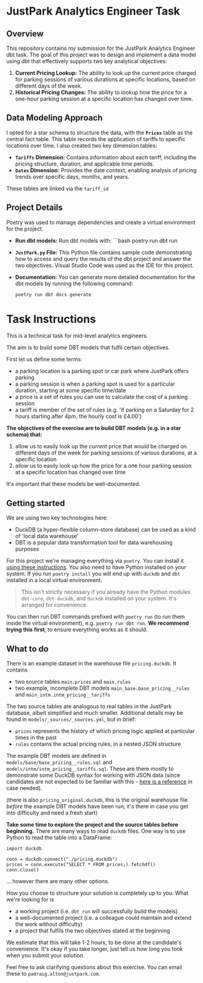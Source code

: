 # JustPark Analytics Engineer Task

## Overview

This repository contains my submission for the JustPark Analytics Engineer dbt task. The goal of this project was to design and implement a data model using dbt that effectively supports two key analytical objectives:

1. **Current Pricing Lookup:** The ability to look up the current price charged for parking sessions of various durations at specific locations, based on different days of the week.
2. **Historical Pricing Changes:** The ability to lookup how the price for a one-hour parking session at a specific location has changed over time.

## Data Modeling Approach

I opted for a star schema to structure the data, with the **`Prices`** table as the central fact table. This table records the application of tariffs to specific locations over time. I also created two key dimension tables:

- **`Tariffs` Dimension:** Contains information about each tariff, including the pricing structure, duration, and applicable time periods.
- **`Dates` Dimension:** Provides the date context, enabling analysis of pricing trends over specific days, months, and years.

These tables are linked via the `tariff_id`

## Project Details

Poetry was used to manage dependencies and create a virtual environment for the project.

- **Run dbt models:** Run dbt models with:
      ```bash
  poetry run dbt run
  
- **`JustPark.py` File:** This Python file contains sample code demonstrating how to access and query the results of the dbt project and answer the two objectives. Visual Studio Code was used as the IDE for this project. 

- **Documentation:** You can generate more detailed documentation for the dbt models by running the following command:

    ```bash
  poetry run dbt docs generate


# Task Instructions

This is a technical task for mid-level analytics engineers.

The aim is to build some DBT models that fulfil certain objectives.

First let us define some terms:

- a parking location is a parking spot or car park where JustPark offers parking
- a parking session is when a parking spot is used for a particular duration, starting at some specific time/date
- a price is a set of rules you can use to calculate the cost of a parking session
- a tariff is member of the set of rules (e.g. 'if parking on a Saturday for 2 hours starting after 4pm, the hourly cost is £4.00')

**The objectives of the exercise are to build DBT models (e.g. in a star schema) that:**

1. allow us to easily look up the _current_ price that would be charged on different days of the week for parking sessions of various durations, at a specific location
2. allow us to easily look up how the price for a one hour parking session at a specific location has changed over time

It's important that these models be well-documented.

## Getting started

We are using two key technologies here:

- DuckDB (a hyper-flexible column-store database) can be used as a kind of 'local data warehouse'
- DBT is a popular data transformation tool for data warehousing purposes

For this project we're managing everything via `poetry`. You can install it [using these instructions](https://python-poetry.org/docs/#installing-with-the-official-installer). You also need to have Python installed on your system. If you run `poetry install` you will end up with `duckdb` and `dbt` installed in a local virtual environment.

> This isn't strictly necessary if you already have the Python modules `dbt-core`, `dbt-duckdb`, and `duckdb` installed on your system. It's arranged for convenience.

You can then run DBT commands prefixed with `poetry run` (to run them inside the virtual environment), e.g. `poetry run dbt run`. **We recommend trying this first**, to ensure everything works as it should.

## What to do

There is an example dataset in the warehouse file `pricing.duckdb`. It contains

- two source tables `main.prices` and `main.rules`
- two example, incomplete DBT models `main_base.base_pricing__rules` and `main_intm.intm_pricing__tariffs`

The two source tables are analogous to real tables in the JustPark database, albeit simplified and much smaller. Additional details may be found in `models/_sources/_sources.yml`, but in brief:

- `prices` represents the history of which pricing logic applied at particular times in the past
- `rules` contains the actual pricing rules, in a nested JSON structure

The example DBT models are defined in `models/base/base_pricing__rules.sql` and `models/intm/intm_pricing__tariffs.sql`. These are there mostly to demonstrate some DuckDB syntax for working with JSON data (since candidates are not expected to be familiar with this - [here is a reference](https://duckdb.org/docs/extensions/json.html#json-extraction-functions) in case needed).

(there is also `pricing_original.duckdb`, this is the original warehouse file _before_ the example DBT models have been run; it's there in case you get into difficulty and need a fresh start)

**Take some time to explore the project and the source tables before beginning.** There are many ways to read `duckdb` files. One way is to use Python to read the table into a DataFrame:

```
import duckdb

conn = duckdb.connect("./pricing.duckdb")
prices = conn.execute("SELECT * FROM prices;).fetchdf()
conn.close()
```

... however there are many other options.

How you choose to structure your solution is completely up to you. What we're looking for is

- a working project (i.e. `dbt run` will successfully build the models)
- a well-documented project (i.e. a colleague could maintain and extend the work without difficulty)
- a project that fulfils the two objectives stated at the beginning

We estimate that this will take 1-2 hours, to be done at the candidate's convenience. It's okay if you take longer, just tell us how long you took when you submit your solution.

Feel free to ask clarifying questions about this exercise. You can email these to `padraig.alton@justpark.com`.
